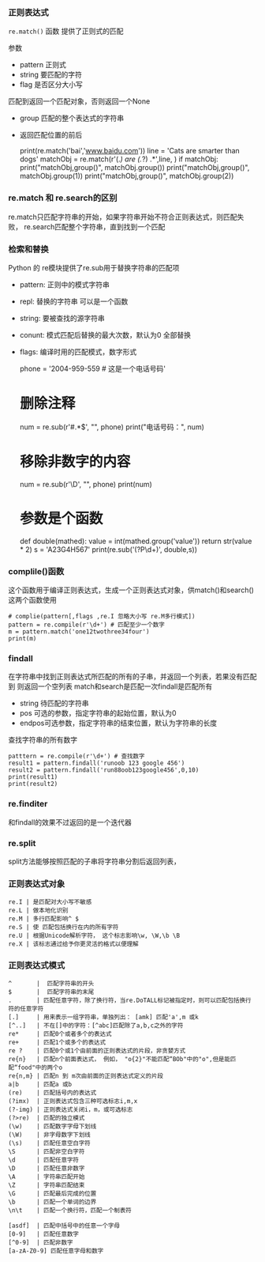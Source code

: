 ### 正则表达式
`re.match()` 函数 提供了正则式的匹配

参数
- pattern 正则式
- string 要匹配的字符
- flag 是否区分大小写

匹配到返回一个匹配对象，否则返回一个None
- group 匹配的整个表达式的字符串
- 返回匹配位置的前后




    print(re.match('bai','www.baidu.com'))
    line = 'Cats are smarter than dogs'
    matchObj = re.match(r'(.*) are (.*?) .*',line, )
    if matchObj:
        print("matchObj,group()", matchObj.group())
        print("matchObj,group()", matchObj.group(1))
        print("matchObj,group()", matchObj.group(2))

### re.match 和 re.search的区别
re.match只匹配字符串的开始，如果字符串开始不符合正则表达式，则匹配失败，
re.search匹配整个字符串，直到找到一个匹配


### 检索和替换
Python 的 re模块提供了re.sub用于替换字符串的匹配项
- pattern: 正则中的模式字符串
- repl: 替换的字符串 可以是一个函数
- string: 要被查找的源字符串
- conunt: 模式匹配后替换的最大次数，默认为0 全部替换
- flags: 编译时用的匹配模式，数字形式


    phone = '2004-959-559 # 这是一个电话号码'
    # 删除注释
    num = re.sub(r'#.*$', "", phone)
    print("电话号码：", num)
    # 移除非数字的内容
    num = re.sub(r'\D', "", phone)
    print(num)
    
    # 参数是个函数
    def double(mathed):
        value = int(mathed.group('value'))
        return str(value * 2)
    s = 'A23G4H567'
    print(re.sub('(?P<value>\d+)', double,s))

### complile()函数
这个函数用于编译正则表达式，生成一个正则表达式对象，供match()和search()这两个函数使用
    
    # complie(pattern[,flags ,re.I 忽略大小写 re.M多行模式])
    pattern = re.compile(r'\d+') # 匹配至少一个数字
    m = pattern.match('one12twothree34four')
    print(m)

### findall
在字符串中找到正则表达式所匹配的所有的子串，并返回一个列表，若果没有匹配到
则返回一个空列表
match和search是匹配一次findall是匹配所有
- string 待匹配的字符串
- pos 可选的参数，指定字符串的起始位置，默认为0
- endpos可选参数，指定字符串的结束位置，默认为字符串的长度

查找字符串的所有数字
    
    patttern = re.compile(r'\d+') # 查找数字
    result1 = pattern.findall('runoob 123 google 456')
    result2 = pattern.findall('run88oob123google456',0,10)
    print(result1)
    print(result2)


### re.finditer
和findall的效果不过返回的是一个迭代器
### re.split
split方法能够按照匹配的子串将字符串分割后返回列表，

### 正则表达式对象
    
    re.I | 是匹配对大小写不敏感
    re.L | 做本地化识别
    re.M | 多行匹配影响^ $
    re.S | 使 匹配包括换行在内的所有字符
    re.U | 根据Unicode解析字符， 这个标志影响\w, \W,\b \B
    re.X | 该标志通过给予你更灵活的格式以便理解

### 正则表达式模式
    
    ^       |  匹配字符串的开头
    $       |  匹配字符串的末尾
    .       | 匹配任意字符，除了换行符，当re.DoTALL标记被指定时，则可以匹配包括换行符的任意字符
    [.]     | 用来表示一组字符串，单独列出： [amk] 匹配'a',m 或k
    [^..]   | 不在[]中的字符：[^abc]匹配除了a,b,c之外的字符
    re*     | 匹配0个或者多个的表达式
    re+     | 匹配1个或多个的表达式
    re ?    | 匹配0个或1个由前面的正则表达式的片段，非贪婪方式
    re{n}   | 匹配n个前面表达式， 例如， "o{2}"不能匹配“BOb"中的"o",但是能匹配“food"中的两个o
    re{n,m} | 匹配n 到 m次由前面的正则表达式定义的片段
    a|b     | 匹配a 或b
    (re)    | 匹配括号内的表达式
    (?imx)  | 正则表达式包含三种可选标志i,m,x
    (?-img) | 正则表达式关闭i，m，或可选标志
    (?>re)  | 匹配的独立模式
    (\w)    | 匹配数字字母下划线
    (\W)    | 非字母数字下划线
    (\s)    | 匹配任意空白字符
    \S      | 匹配非空白字符
    \d      | 匹配任意字符
    \D      | 匹配任意非数字
    \A      | 字符串匹配开始
    \Z      | 字符串匹配结束
    \G      | 匹配最后完成的位置
    \b      | 匹配一个单词的边界
    \n\t    | 匹配一个换行符，匹配一个制表符
    
    [asdf]  | 匹配中括号中的任意一个字母
    [0-9]   | 匹配任意数字
    [^0-9]  | 匹配非数字
    [a-zA-Z0-9] 匹配任意字母和数字
    
    
    